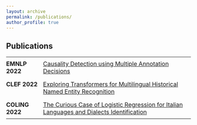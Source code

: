 ```yaml
---
layout: archive
permalink: /publications/
author_profile: true
---
```


<!-- {% if author.googlescholar %}
  You can also find my articles on <u><a href="{{author.googlescholar}}">my Google Scholar profile</a>.</u>
{% endif %} -->

## Publications

<style>
.pub-table {
  border: none;
  width: 100%;
  border-collapse: collapse;
}
.pub-table td {
  border: none;
  padding: 8px 0;
  vertical-align: top;
}
.pub-table td:first-child {
  border: none;
  width: 20%;
  font-weight: bold;
}
</style>

<div class="publications">
<table class="pub-table">
<tbody>
<tr>
<td>EMNLP 2022</td>
<td><a href="https://aclanthology.org/2022.case-1.11.pdf">Causality Detection using Multiple Annotation Decisions</a></td>
</tr>

<tr>
<td>CLEF 2022</td>
<td><a href="https://ceur-ws.org/Vol-3180/paper-86.pdf">Exploring Transformers for Multilingual Historical Named Entity Recognition</a></td>
</tr>

<tr>
<td>COLING 2022</td>
<td><a href="https://aclanthology.org/2022.vardial-1.10.pdf">The Curious Case of Logistic Regression for Italian Languages and Dialects Identification</a></td>
</tr>
</tbody>
</table>
</div>

<!-- {% include base_path %}

{% for post in site.publications reversed %}
  {% include archive-single.html %}
{% endfor %} -->
